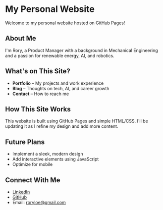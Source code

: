 # My Personal Website

Welcome to my personal website hosted on GitHub Pages!

## About Me
I'm Rory, a Product Manager with a background in Mechanical Engineering and a passion for renewable energy, AI, and robotics.

## What's on This Site?
- **Portfolio** – My projects and work experience
- **Blog** – Thoughts on tech, AI, and career growth
- **Contact** – How to reach me

## How This Site Works
This website is built using GitHub Pages and simple HTML/CSS. I'll be updating it as I refine my design and add more content.

## Future Plans
- Implement a sleek, modern design
- Add interactive elements using JavaScript
- Optimize for mobile

## Connect With Me
- [LinkedIn](https://www.linkedin.com/in/rory-loe)
- [GitHub](https://github.com/Roloe18)
- Email: roryloe@gmail.com
